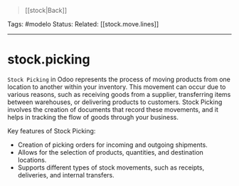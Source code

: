 > [[stock|Back]]

Tags: #modelo
Status: 
Related: [[stock.move.lines]]

___
# stock.picking

`Stock Picking` in Odoo represents the process of moving products from one location to another within your inventory. This movement can occur due to various reasons, such as receiving goods from a supplier, transferring items between warehouses, or delivering products to customers. Stock Picking involves the creation of documents that record these movements, and it helps in tracking the flow of goods through your business.

Key features of Stock Picking:

- Creation of picking orders for incoming and outgoing shipments.
- Allows for the selection of products, quantities, and destination locations.
- Supports different types of stock movements, such as receipts, deliveries, and internal transfers.